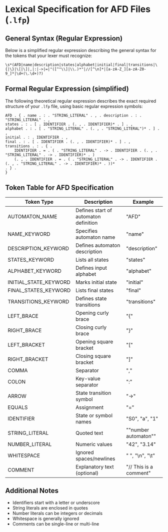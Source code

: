 # Lexical Specification for AFD Files (`.lfp`)

## General Syntax (Regular Expression)
Below is a simplified regular expression describing the general syntax for the tokens that your lexer must recognize:
```regex
\s*(AFD|name|description|states|alphabet|initial|final|transitions|\{|\}|\[|\]|,|:|->|=|"([^"\\]|\\.)*"|//[^\n]*|[a-zA-Z_][a-zA-Z0-9_]*|\d+(\.\d+)?)
```
## Formal Regular Expression (simplified)

The following theoretical regular expression describes the exact required structure of your `.lfp` file, using basic regular expression symbols:

```plaintext
AFD . { . name . : . "STRING_LITERAL" . , . description . : . "STRING_LITERAL" . , 
states . : . [ . IDENTIFIER . (. , . IDENTIFIER)* . ] . ,
alphabet . : . [ . "STRING_LITERAL" . (. , . "STRING_LITERAL")* . ] . ,
initial . : . IDENTIFIER . ,
final . : . [ . IDENTIFIER . (. , . IDENTIFIER)* . ] . ,
transitions . : . { . 
    IDENTIFIER . = . ( . "STRING_LITERAL" . -> . IDENTIFIER . (. , . "STRING_LITERAL" . -> . IDENTIFIER)* . ) 
    (. , . IDENTIFIER . = . ( . "STRING_LITERAL" . -> . IDENTIFIER . (. , . "STRING_LITERAL" . -> . IDENTIFIER)* . ))* 
. } . 
}
```
## Token Table for AFD Specification

| Token Type            | Description                           | Example                |
|-----------------------|---------------------------------------|------------------------|
| AUTOMATON_NAME        | Defines start of automaton definition | "AFD"                  |
| NAME_KEYWORD          | Specifies automaton name              | "name"                 |
| DESCRIPTION_KEYWORD   | Defines automaton description         | "description"          |
| STATES_KEYWORD        | Lists all states                      | "states"               |
| ALPHABET_KEYWORD      | Defines input alphabet                | "alphabet"             |
| INITIAL_STATE_KEYWORD | Marks initial state                   | "initial"              |
| FINAL_STATES_KEYWORD  | Lists final states                    | "final"                |
| TRANSITIONS_KEYWORD   | Defines state transitions             | "transitions"          |
| LEFT_BRACE            | Opening curly brace                   | "{"                    |
| RIGHT_BRACE           | Closing curly brace                   | "}"                    |
| LEFT_BRACKET          | Opening square bracket                | "["                    |
| RIGHT_BRACKET         | Closing square bracket                | "]"                    |
| COMMA                 | Separator                             | ","                    |
| COLON                 | Key-value separator                   | ":"                    |
| ARROW                 | State transition symbol               | "->"                   |
| EQUALS                | Assignment                            | "="                    |
| IDENTIFIER            | State or symbol names                 | "S0", "a", "1"         |
| STRING_LITERAL        | Quoted text                           | "\"number automaton\"" |
| NUMBER_LITERAL        | Numeric values                        | "42", "3.14"           |
| WHITESPACE            | Ignored spaces/newlines               | " ", "\n", "\t"        |
| COMMENT               | Explanatory text (optional)           | "// This is a comment" |

## Additional Notes
- Identifiers start with a letter or underscore
- String literals are enclosed in quotes
- Number literals can be integers or decimals
- Whitespace is generally ignored
- Comments can be single-line or multi-line